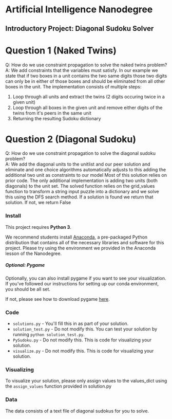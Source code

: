 # Artificial Intelligence Nanodegree
## Introductory Project: Diagonal Sudoku Solver

# Question 1 (Naked Twins)
Q: How do we use constraint propagation to solve the naked twins problem?  
A: We add constraints that the variables must satisfy. In our example we state that if two boxes in a unit contains the two same digits those two digits can only be in either of those boxes and should be eliminated from all other boxes in the unit.
The implementation consists of multiple steps:
1) Loop through all units and extract the twins (2 digits occuring twice in a given unit)
2) Loop through all boxes in the given unit and remove either digits of the twins from it's peers in the same unit
3) Returning the resulting Sudoku dictionary

# Question 2 (Diagonal Sudoku)
Q: How do we use constraint propagation to solve the diagonal sudoku problem?  
A: We add the diagonal units to the unitlist and our peer solution and eliminate and one choice algorithms automatically adjusts to this adding the additional two unit as constraints to our model
Most of this solution relies on prior code. The only additional implementation is adding two units (both diagonals) to the unit set.
The solved function relies on the grid_values function to transform a string input puzzle into a dictionary and we solve this using the DFS search method.
If a solution is found we return that solution. If not, we return False

### Install

This project requires **Python 3**.

We recommend students install [Anaconda](https://www.continuum.io/downloads), a pre-packaged Python distribution that contains all of the necessary libraries and software for this project. 
Please try using the environment we provided in the Anaconda lesson of the Nanodegree.

##### Optional: Pygame

Optionally, you can also install pygame if you want to see your visualization. If you've followed our instructions for setting up our conda environment, you should be all set.

If not, please see how to download pygame [here](http://www.pygame.org/download.shtml).

### Code

* `solutions.py` - You'll fill this in as part of your solution.
* `solution_test.py` - Do not modify this. You can test your solution by running `python solution_test.py`.
* `PySudoku.py` - Do not modify this. This is code for visualizing your solution.
* `visualize.py` - Do not modify this. This is code for visualizing your solution.

### Visualizing

To visualize your solution, please only assign values to the values_dict using the ```assign_values``` function provided in solution.py

### Data

The data consists of a text file of diagonal sudokus for you to solve.